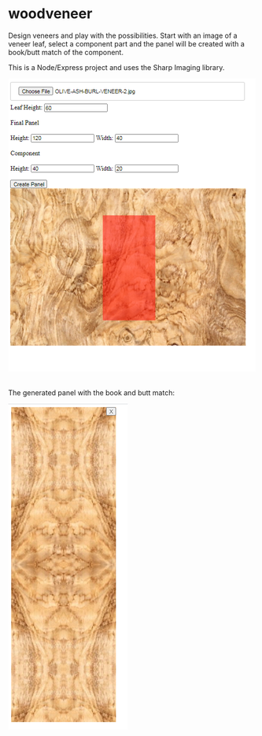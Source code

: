 # woodveneer

Design veneers and play with the possibilities. Start with an image of a veneer leaf, select a component part and the panel will be created with a book/butt match of the component.

This is a Node/Express project and uses the Sharp Imaging library.


![image.png](.media/img_0.png)

<br>
The generated panel with the book and butt match:

![image.png](.media/img_1.png)

